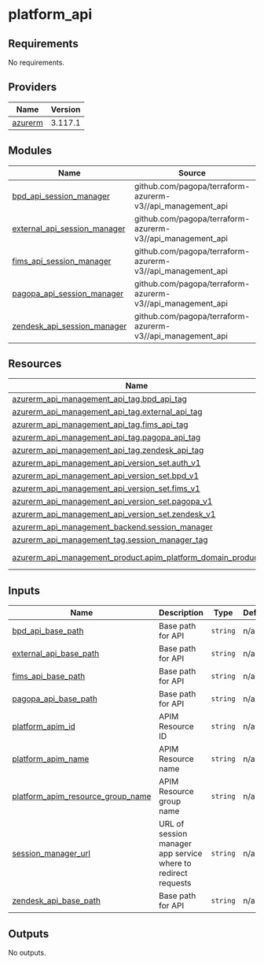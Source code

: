 # platform_api

<!-- BEGIN_TF_DOCS -->
## Requirements

No requirements.

## Providers

| Name | Version |
|------|---------|
| <a name="provider_azurerm"></a> [azurerm](#provider\_azurerm) | 3.117.1 |

## Modules

| Name | Source | Version |
|------|--------|---------|
| <a name="module_bpd_api_session_manager"></a> [bpd\_api\_session\_manager](#module\_bpd\_api\_session\_manager) | github.com/pagopa/terraform-azurerm-v3//api_management_api | v8.27.0 |
| <a name="module_external_api_session_manager"></a> [external\_api\_session\_manager](#module\_external\_api\_session\_manager) | github.com/pagopa/terraform-azurerm-v3//api_management_api | v8.27.0 |
| <a name="module_fims_api_session_manager"></a> [fims\_api\_session\_manager](#module\_fims\_api\_session\_manager) | github.com/pagopa/terraform-azurerm-v3//api_management_api | v8.27.0 |
| <a name="module_pagopa_api_session_manager"></a> [pagopa\_api\_session\_manager](#module\_pagopa\_api\_session\_manager) | github.com/pagopa/terraform-azurerm-v3//api_management_api | v8.27.0 |
| <a name="module_zendesk_api_session_manager"></a> [zendesk\_api\_session\_manager](#module\_zendesk\_api\_session\_manager) | github.com/pagopa/terraform-azurerm-v3//api_management_api | v8.27.0 |

## Resources

| Name | Type |
|------|------|
| [azurerm_api_management_api_tag.bpd_api_tag](https://registry.terraform.io/providers/hashicorp/azurerm/latest/docs/resources/api_management_api_tag) | resource |
| [azurerm_api_management_api_tag.external_api_tag](https://registry.terraform.io/providers/hashicorp/azurerm/latest/docs/resources/api_management_api_tag) | resource |
| [azurerm_api_management_api_tag.fims_api_tag](https://registry.terraform.io/providers/hashicorp/azurerm/latest/docs/resources/api_management_api_tag) | resource |
| [azurerm_api_management_api_tag.pagopa_api_tag](https://registry.terraform.io/providers/hashicorp/azurerm/latest/docs/resources/api_management_api_tag) | resource |
| [azurerm_api_management_api_tag.zendesk_api_tag](https://registry.terraform.io/providers/hashicorp/azurerm/latest/docs/resources/api_management_api_tag) | resource |
| [azurerm_api_management_api_version_set.auth_v1](https://registry.terraform.io/providers/hashicorp/azurerm/latest/docs/resources/api_management_api_version_set) | resource |
| [azurerm_api_management_api_version_set.bpd_v1](https://registry.terraform.io/providers/hashicorp/azurerm/latest/docs/resources/api_management_api_version_set) | resource |
| [azurerm_api_management_api_version_set.fims_v1](https://registry.terraform.io/providers/hashicorp/azurerm/latest/docs/resources/api_management_api_version_set) | resource |
| [azurerm_api_management_api_version_set.pagopa_v1](https://registry.terraform.io/providers/hashicorp/azurerm/latest/docs/resources/api_management_api_version_set) | resource |
| [azurerm_api_management_api_version_set.zendesk_v1](https://registry.terraform.io/providers/hashicorp/azurerm/latest/docs/resources/api_management_api_version_set) | resource |
| [azurerm_api_management_backend.session_manager](https://registry.terraform.io/providers/hashicorp/azurerm/latest/docs/resources/api_management_backend) | resource |
| [azurerm_api_management_tag.session_manager_tag](https://registry.terraform.io/providers/hashicorp/azurerm/latest/docs/resources/api_management_tag) | resource |
| [azurerm_api_management_product.apim_platform_domain_product](https://registry.terraform.io/providers/hashicorp/azurerm/latest/docs/data-sources/api_management_product) | data source |

## Inputs

| Name | Description | Type | Default | Required |
|------|-------------|------|---------|:--------:|
| <a name="input_bpd_api_base_path"></a> [bpd\_api\_base\_path](#input\_bpd\_api\_base\_path) | Base path for API | `string` | n/a | yes |
| <a name="input_external_api_base_path"></a> [external\_api\_base\_path](#input\_external\_api\_base\_path) | Base path for API | `string` | n/a | yes |
| <a name="input_fims_api_base_path"></a> [fims\_api\_base\_path](#input\_fims\_api\_base\_path) | Base path for API | `string` | n/a | yes |
| <a name="input_pagopa_api_base_path"></a> [pagopa\_api\_base\_path](#input\_pagopa\_api\_base\_path) | Base path for API | `string` | n/a | yes |
| <a name="input_platform_apim_id"></a> [platform\_apim\_id](#input\_platform\_apim\_id) | APIM Resource ID | `string` | n/a | yes |
| <a name="input_platform_apim_name"></a> [platform\_apim\_name](#input\_platform\_apim\_name) | APIM Resource name | `string` | n/a | yes |
| <a name="input_platform_apim_resource_group_name"></a> [platform\_apim\_resource\_group\_name](#input\_platform\_apim\_resource\_group\_name) | APIM Resource group name | `string` | n/a | yes |
| <a name="input_session_manager_url"></a> [session\_manager\_url](#input\_session\_manager\_url) | URL of session manager app service where to redirect requests | `string` | n/a | yes |
| <a name="input_zendesk_api_base_path"></a> [zendesk\_api\_base\_path](#input\_zendesk\_api\_base\_path) | Base path for API | `string` | n/a | yes |

## Outputs

No outputs.
<!-- END_TF_DOCS -->
